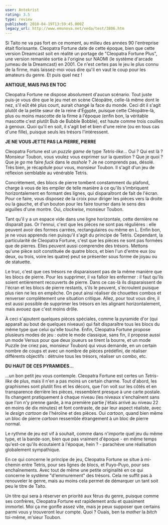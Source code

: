 ```yaml
---
user: Antekrist
rating: 3.5
type: review
published: 2010-04-19T13:59:45.000Z
legacy_url: http://www.emunova.net/veda/test/3806.htm
---
```

Si Taito ne va pas fort en ce moment, au milieu des années 90 l'entreprise était florissante. Cleopatra Fortune date de cette époque, bien que cette version Dreamcast soit en réalité un portage de "Cleopatra Fortune Plus", une version remaniée sortie à l'origine sur NAOMI (le système d'arcade jumeau de la Dreamcast) en 2001\. Ce n'est certes pas le jeu le plus connu de la firme, mais laissez-moi vous dire qu'il en vaut le coup pour les amateurs du genre. Et puis quel nez !  

  

**ANTIQUE, MAIS PAS EN TOC**  

Cleopatra Fortune ne dispose absolument d'aucun scénario. Tout juste puis-je vous dire que le jeu met en scène Cléopâtre, celle-là même dont le nez, s'il eût été plus court, aurait changé la face du monde. Ceci dit il s'agit plutôt de la petite sœur de la reine d'Égypte, puisque cette Cléopâtre-là, plus ou moins mascotte de la firme à l'époque (enfin bon, la véritable mascotte c'est plutôt Bub de Bubble Bobble), est haute comme trois couilles à genoux. Quoi qu'il en soit, il s'agit bel et bien d'une reine (ou en tous cas d'une fille), puisque seuls les trésors l'intéressent.  

  

**JE NE VOUS JETTE PAS LA PIERRE, PIERRE**  

Cleopatra Fortune est un _puzzle game_ de type _Tetris-like_... Oui ? Qui est là ? Monsieur Toubon, vous voulez vous exprimer sur la question ? Que je quoi ? Que je _go_ me faire _fuck_ dans le _asshole_ ? Je ne comprends pas, désolé. Très bien, je récapitule pour vous, monsieur Toubon. Il s'agit d'un jeu de réflexion semblable au vénérable Tetris.  

Concrètement, des blocs de pierre tombent constamment du plafond, charge à vous de les empiler de telle manière à ce qu'ils s'imbriquent horizontalement en formant des lignes, qui disparaîtront de fait de l'écran. Pour ce faire, vous disposez de la croix pour diriger les pièces vers la droite ou la gauche, et d'un bouton pour les faire tourner dans le sens des aiguilles d'une montre. Oui, _clockwise_, monsieur Toubon.  

Tant qu'il y a un espace vide dans une ligne horizontale, cette dernière ne disparaît pas. Or l'ennui, c'est que les pièces ne sont pas régulières : elle peuvent avoir des formes carrées, rectangulaires ou même en L. Enfin bon, je ne vous apprends rien puisqu'il s'agit du principe de Tetris. Cependant, la particularité de Cleopatra Fortune, c'est que les pièces ne sont pas formées que de pierres. Elles peuvent aussi comprendre des trésors. Mettons qu'une pièce soit constituée de quatre blocs, et bien l'un d'entre eux (ou deux, ou trois, voire les quatre) peut se présenter sous forme de joyau ou de statuette.  

Le truc, c'est que ces trésors ne disparaissent pas de la même manière que les blocs de pierre. Pour les supprimer, il va falloir les enfermer : il faut qu'ils soient entièrement recouverts de pierre. Dans ce cas-là ils disparaissent de l'écran et les blocs de pierre restants, s'ils le peuvent, s'écroulent puisque plus rien ne les en empêche. On peut ainsi réaliser de chouettes combos et renverser complètement une situation critique. Allez, pour tout vous dire, il est aussi possible de supprimer les trésors en les alignant horizontalement, mais avouez que c'est moins drôle.  

À ceci s'ajoutent quelques pièces spéciales, comme la pyramide d'or (qui apparaît au bout de quelques niveaux) qui fait disparaître tous les blocs du même type que celui qu'elle touche. Enfin, Cleopatra Fortune propose plusieurs modes de jeu : outre le mode classique, sans fin, il propose aussi un mode Versus pour que deux joueurs se tirent la bourre, et un mode Puzzle (ne criez pas, monsieur Toubon) qui vous demande, en un certain nombre de coups et avec un nombre de pièces prédéfini, de réaliser différents objectifs : détruire tous les trésors, réaliser un combo, etc.  

  

**DU HAUT DE CES PYRAMIDES...**  

...un bon petit jeu vous contemple. Cleopatra Fortune est certes un _Tetris-like_ de plus, mais il n'en a pas moins un certain charme. Tout d'abord, les graphismes sont plutôt fins et les décors, que l'on voit sur les côtés et en transparence derrière les pièces, ressemblent presque à une carte postale. Ils changent pratiquement à chaque niveau (les niveaux s'enchaînent sans que l'on n'y prenne garde, à ma première partie j'étais arrivé au niveau 22 en moins de dix minutes) et font contraste, de par leur aspect réaliste, avec le _design cartoon_ de l'héroïne et des pièces. Oui _cartoon_, quand bien même un bloc de pierre _cartoon_ ressemble étrangement à un bloc de pierre normal.  

Le rythme de jeu est vif à souhait, comme dans n'importe quel jeu du même type, et la bande-son, bien que pas vraiment d'époque - en même temps qu'est-ce qu'ils écoutaient à l'époque, hein ? - parachève une réalisation globalement sympathique.  

En ce qui concerne le principe de jeu, Cleopatra Fortune se situe à mi-chemin entre Tetris, pour ses lignes de blocs, et Puyo-Puyo, pour ses enchaînements. Avec tout de même une petite originalité en ce qui concerne le système "d'emmurement" des trésors. Cela ne suffit pas à renouveler le genre, mais au moins cela permet de démarquer un tant soit peu le titre de Taito.  

Un titre qui sera à réserver en priorité aux férus du genre, puisque comme ses confrères, Cleopatra Fortune est rapidement ardu et quasiment immortel. Moi ça me gonfle assez vite, mais je peux supposer que certains parmi vous y trouveront leur compte. Quoi ? Ouais, ben ta _mother_ la _bitch_ toi-même, m'sieur Toubon.